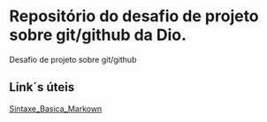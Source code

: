 # Repositório do desafio de projeto sobre git/github da Dio.
Desafio de projeto sobre git/github


## Link´s úteis
[Sintaxe_Basica_Markown](https://www.markdownguide.org/basic-syntax/)
